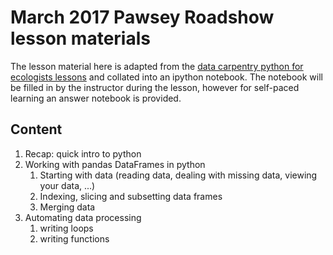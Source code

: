 # March 2017 Pawsey Roadshow lesson materials 

The lesson material here is adapted from the [data carpentry python for ecologists lessons](http://www.datacarpentry.org/python-ecology-lesson/)
and collated into an ipython notebook. 
The notebook will be filled in by the instructor during the lesson, however for self-paced learning an answer notebook is provided.

## Content

1. Recap: quick intro to python
2. Working with pandas DataFrames in python
    1. Starting with data (reading data, dealing with missing data, viewing your data, ...)
    2. Indexing, slicing and subsetting data frames
    3. Merging data
3. Automating data processing 
    1. writing loops
    2. writing functions
